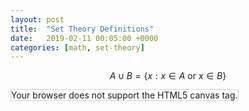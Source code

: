 ```yaml
---
layout: post
title:  "Set Theory Definitions"
date:   2019-02-11 00:05:00 +0000
categories: [math, set-theory] 
---
```



$$ A \cup B = \{x: x \in A \text{ or } x \in B\} $$

<canvas id="union" width="200" height="100" style="border:1px solid #d3d3d3;">
Your browser does not support the HTML5 canvas tag.</canvas>


<script src='/assets/js/plots/plotter.js'></script>

<script>
new Plot("union", {
		'objects': [
			{
				'type': 'disk',
				'radius': 40,
				'fill': 'red',
				'x': 5,
				'y': 0.5
			}
		]
	});
</script>
